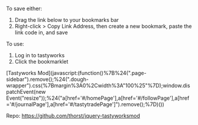 To save either:
1. Drag the link below to your bookmarks bar
2. Right-click > Copy Link Address, then create a new bookmark, paste the link code in, and save

To use:
1. Log in to tastyworks
1. Click the bookmarklet

[Tastyworks Mod](javascript:(function()%7B%24(".page-sidebar").remove();%24(".dough-wrapper").css(%7Bmargin%3A0%2Cwidth%3A"100%25"%7D);window.dispatchEvent(new Event("resize"));%24("a[href='#/homePage'],a[href='#/followPage'],a[href='#/journalPage'],a[href='#/tastytradePage']").remove();%7D)())

Repo:
https://github.com/thorst/jquery-tastyworksmod
